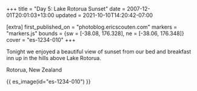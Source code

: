 +++
title = "Day 5: Lake Rotorua Sunset"
date = 2007-12-01T20:01:03+13:00
updated = 2021-10-10T14:20:42-07:00

[extra]
first_published_on = "photoblog.ericscouten.com"
markers = "markers.js"
bounds = {sw = [-38.08, 176.328], ne = [-38.06, 176.348]}
cover = "es-1234-010"
+++

Tonight we enjoyed a beautiful view of sunset from our bed and breakfast inn up in the hills above Lake Rotorua.

<!-- more -->

Rotorua, New Zealand

{{ es_image(id="es-1234-010") }}
